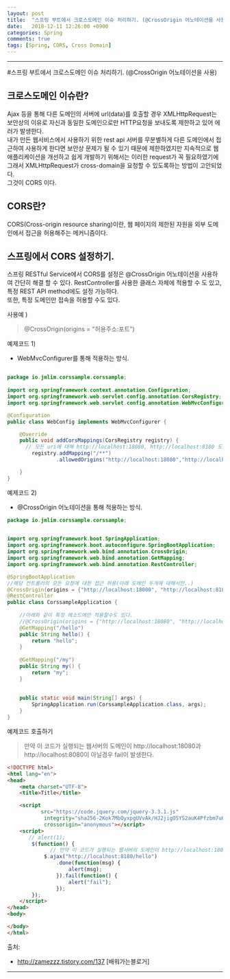 ```yaml
---
layout: post
title:  "스프링 부트에서 크로스도메인 이슈 처리하기. (@CrossOrigin 어노테이션을 사용)"
date:   2018-12-11 12:26:00 +0900
categories: Spring
comments: true
tags: [Spring, CORS, Cross Domain]
---
```


---

#스프링 부트에서 크로스도메인 이슈 처리하기. (@CrossOrigin 어노테이션을 사용)

크로스도메인 이슈란?
--
Ajax 등을 통해 다른 도메인의 서버에 url(data)를 호출할 경우 XMLHttpRequest는 보안상의 이유로 자신과 동일한 도메인으로만 HTTP요청을 보내도록 제한하고 있어 에러가 발생한다.<br/>
내가 만든 웹서비스에서 사용하기 위한 rest api 서버를 무분별하게 다른 도메인에서 접근하여 사용하게 한다면 보안상 문제가 될 수 있기 때문에 제한하였지만 
지속적으로 웹 애플리케이션을 개선하고 쉽게 개발하기 위해서는 이러한 request가 꼭 필요하였기에 그래서 XMLHttpRequest가 cross-domain을 요청할 수 있도록하는 방법이 고안되었다.<br/>
그것이 CORS 이다.

CORS란?
--
CORS(Cross-origin resource sharing)이란, 웹 페이지의 제한된 자원을 외부 도메인에서 접근을 허용해주는 메커니즘이다.

스프링에서 CORS 설정하기.
--
스프링 RESTful Service에서 CORS를 설정은 @CrossOrigin 어노테이션을 사용하여 간단히 해결 할 수 있다.
RestController를 사용한 클래스 자체에 적용할 수 도 있고, 특정 REST API method에도 설정 가능하다.<br/>
또한, 특정 도메인만 접속을 허용할 수도 있다.  

사용예 ) 
> @CrossOrigin(origins = "허용주소:포트")


예제코드 1) 
 - WebMvcConfigurer를 통해 적용하는 방식.
```java

package io.jmlim.corssample.corssample;
 
import org.springframework.context.annotation.Configuration;
import org.springframework.web.servlet.config.annotation.CorsRegistry;
import org.springframework.web.servlet.config.annotation.WebMvcConfigurer;

@Configuration
public class WebConfig implements WebMvcConfigurer {

    @Override
    public void addCorsMappings(CorsRegistry registry) {
      // 모든 uri에 대해 http://localhost:18080, http://localhost:8180 도메인은 접근을 허용한다.
        registry.addMapping("/**")
                .allowedOrigins("http://localhost:18080","http://localhost:8180");

    }
}

```

예제코드 2) 
 - @CrossOrigin 어노테이션을 통해 적용하는 방식.

```java
package io.jmlim.corssample.corssample;

 
import org.springframework.boot.SpringApplication;
import org.springframework.boot.autoconfigure.SpringBootApplication;
import org.springframework.web.bind.annotation.CrossOrigin;
import org.springframework.web.bind.annotation.GetMapping;
import org.springframework.web.bind.annotation.RestController;

@SpringBootApplication
//해당 컨트롤러의 모든 요청에 대한 접근 허용(아래 도메인 두개에 대해서만..)
@CrossOrigin(origins = {"http://localhost:18080", "http://localhost:8180" }) 
@RestController
public class CorssampleApplication {
 
	//아래와 같이 특정 메소드에만 적용할수도 있다.
    //@CrossOrigin(origins = {"http://localhost:18080", "http://localhost:8180" })
    @GetMapping("/hello")
    public String hello() {
        return "hello";
    }
	
	@GetMapping("/my")
    public String my() {
        return "my";
    }
	
 
    public static void main(String[] args) {
        SpringApplication.run(CorssampleApplication.class, args);
    }
}
```

예제코드 호출하기
 > 만약 이 코드가 실행되는 웹서버의 도메인이 http://localhost:18080과 http://localhost:8080이 아닐경우 fail이 발생한다.
 
```html
<!DOCTYPE html>
<html lang="en">
<head>
    <meta charset="UTF-8">
    <title>Title</title>

    <script
           src="https://code.jquery.com/jquery-3.3.1.js"
            integrity="sha256-2Kok7MbOyxpgUVvAk/HJ2jigOSYS2auK4Pfzbm7uH60="
            crossorigin="anonymous"></script>
    <script>
       // alert(1);
        $(function() {
			  // 만약 이 코드가 실행되는 웹서버의 도메인이 http://localhost:18080과 http://localhost:8080이 아닐경우 fail이 발생한다.
            $.ajax("http://localhost:8180/hello")
                .done(function(msg) {
                    alert(msg);
                }).fail(function() {
                    alert("fail");
                });
        });
    </script>
</head>
<body>

</body>
</html>
```

출처: 
 - http://zamezzz.tistory.com/137 [배워가는블로거]

[jekyll-docs]: https://jekyllrb.com/docs/home
[jekyll-gh]:   https://github.com/jekyll/jekyll
[jekyll-talk]: https://talk.jekyllrb.com/

---

